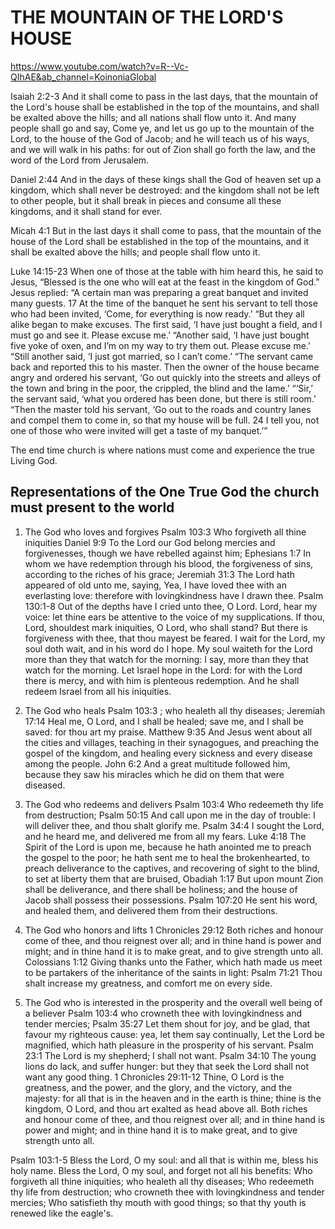 # THE MOUNTAIN OF THE LORD'S HOUSE
https://www.youtube.com/watch?v=R--Vc-QIhAE&ab_channel=KoinoniaGlobal

Isaiah 2:2-3 And it shall come to pass in the last days, that the mountain of the Lord's house shall be established in the top of the mountains, and shall be exalted above the hills; and all nations shall flow unto it.
And many people shall go and say, Come ye, and let us go up to the mountain of the Lord, to the house of the God of Jacob; and he will teach us of his ways, and we will walk in his paths: for out of Zion shall go forth the law, and the word of the Lord from Jerusalem.

Daniel 2:44 And in the days of these kings shall the God of heaven set up a kingdom, which shall never be destroyed: and the kingdom shall not be left to other people, but it shall break in pieces and consume all these kingdoms, and it shall stand for ever.

Micah 4:1 But in the last days it shall come to pass, that the mountain of the house of the Lord shall be established in the top of the mountains, and it shall be exalted above the hills; and people shall flow unto it.

Luke 14:15-23 When one of those at the table with him heard this, he said to Jesus, “Blessed is the one who will eat at the feast in the kingdom of God.”
Jesus replied: “A certain man was preparing a great banquet and invited many guests. 17 At the time of the banquet he sent his servant to tell those who had been invited, ‘Come, for everything is now ready.’
“But they all alike began to make excuses. The first said, ‘I have just bought a field, and I must go and see it. Please excuse me.’
“Another said, ‘I have just bought five yoke of oxen, and I’m on my way to try them out. Please excuse me.’
“Still another said, ‘I just got married, so I can’t come.’
“The servant came back and reported this to his master. Then the owner of the house became angry and ordered his servant, ‘Go out quickly into the streets and alleys of the town and bring in the poor, the crippled, the blind and the lame.’
“‘Sir,’ the servant said, ‘what you ordered has been done, but there is still room.’
“Then the master told his servant, ‘Go out to the roads and country lanes and compel them to come in, so that my house will be full. 24 I tell you, not one of those who were invited will get a taste of my banquet.’”

The end time church is where nations must come and experience the true Living God.

## Representations of the One True God the church must present to the world
1. The God who loves and forgives
   Psalm 103:3 Who forgiveth all thine iniquities
   Daniel 9:9 To the Lord our God belong mercies and forgivenesses, though we have rebelled against him;
   Ephesians 1:7 In whom we have redemption through his blood, the forgiveness of sins, according to the riches of his grace;
   Jeremiah 31:3 The Lord hath appeared of old unto me, saying, Yea, I have loved thee with an everlasting love: therefore with lovingkindness have I drawn thee.
   Psalm 130:1-8 Out of the depths have I cried unto thee, O Lord.
   Lord, hear my voice: let thine ears be attentive to the voice of my supplications.
   If thou, Lord, shouldest mark iniquities, O Lord, who shall stand?
   But there is forgiveness with thee, that thou mayest be feared.
   I wait for the Lord, my soul doth wait, and in his word do I hope.
   My soul waiteth for the Lord more than they that watch for the morning: I say, more than they that watch for the morning.
   Let Israel hope in the Lord: for with the Lord there is mercy, and with him is plenteous redemption.
   And he shall redeem Israel from all his iniquities.

2. The God who heals
   Psalm 103:3 ; who healeth all thy diseases;
   Jeremiah 17:14 Heal me, O Lord, and I shall be healed; save me, and I shall be saved: for thou art my praise.
   Matthew 9:35 And Jesus went about all the cities and villages, teaching in their synagogues, and preaching the gospel of the kingdom, and healing every sickness and every disease among the people.
   John 6:2 And a great multitude followed him, because they saw his miracles which he did on them that were diseased.

3. The God who redeems and delivers
   Psalm 103:4 Who redeemeth thy life from destruction;
   Psalm 50:15 And call upon me in the day of trouble: I will deliver thee, and thou shalt glorify me.
   Psalm 34:4 I sought the Lord, and he heard me, and delivered me from all my fears.
   Luke 4:18 The Spirit of the Lord is upon me, because he hath anointed me to preach the gospel to the poor; he hath sent me to heal the brokenhearted, to preach deliverance to the captives, and recovering of sight to the blind, to set at liberty them that are bruised,
   Obadiah 1:17 But upon mount Zion shall be deliverance, and there shall be holiness; and the house of Jacob shall possess their possessions.
   Psalm 107:20 He sent his word, and healed them, and delivered them from their destructions.

4. The God who honors and lifts
   1 Chronicles 29:12 Both riches and honour come of thee, and thou reignest over all; and in thine hand is power and might; and in thine hand it is to make great, and to give strength unto all.
   Colossians 1:12 Giving thanks unto the Father, which hath made us meet to be partakers of the inheritance of the saints in light:
   Psalm 71:21 Thou shalt increase my greatness, and comfort me on every side.

5. The God who is interested in the prosperity and the overall well being of a believer
   Psalm 103:4 who crowneth thee with lovingkindness and tender mercies;
   Psalm 35:27 Let them shout for joy, and be glad, that favour my righteous cause: yea, let them say continually, Let the Lord be magnified, which hath pleasure in the prosperity of his servant.
   Psalm 23:1 The Lord is my shepherd; I shall not want.
   Psalm 34:10 The young lions do lack, and suffer hunger: but they that seek the Lord shall not want any good thing.
   1 Chronicles 29:11-12 Thine, O Lord is the greatness, and the power, and the glory, and the victory, and the majesty: for all that is in the heaven and in the earth is thine; thine is the kingdom, O Lord, and thou art exalted as head above all.
   Both riches and honour come of thee, and thou reignest over all; and in thine hand is power and might; and in thine hand it is to make great, and to give strength unto all.

Psalm 103:1-5 Bless the Lord, O my soul: and all that is within me, bless his holy name.
Bless the Lord, O my soul, and forget not all his benefits:
Who forgiveth all thine iniquities; who healeth all thy diseases;
Who redeemeth thy life from destruction; who crowneth thee with lovingkindness and tender mercies;
Who satisfieth thy mouth with good things; so that thy youth is renewed like the eagle's.
